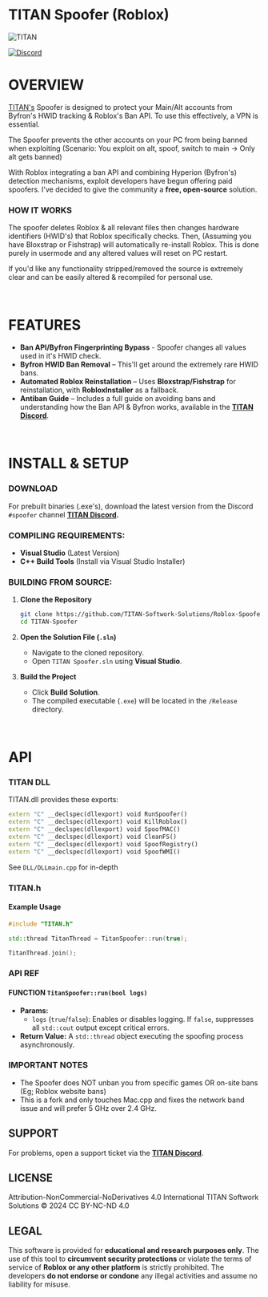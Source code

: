 # **TITAN Spoofer** (Roblox)

![TITAN](https://avatars.githubusercontent.com/u/199383721?s=200&v=4) 

[![Discord](https://img.shields.io/discord/1240608336005828668?label=TITAN%20Softworks&logo=discord&color=5865F2&style=flat)](https://discord.gg/yUWyvT9JyP)


# OVERVIEW

[TITAN's](https://titansoftwork.net) Spoofer is designed to protect your Main/Alt accounts from Byfron's HWID tracking & Roblox's Ban API. To use this effectively, a VPN is essential.

The Spoofer prevents the other accounts on your PC from being banned when exploiting (Scenario: You exploit on alt, spoof, switch to main -> Only alt gets banned)

With Roblox integrating a ban API and combining Hyperion (Byfron's) detection mechanisms, exploit developers have begun offering paid spoofers. I've decided to give the community a **free, open-source** solution.  

### HOW IT WORKS

The spoofer deletes Roblox & all relevant files then changes hardware identifiers (HWID's) that Roblox specifically checks. Then, (Assuming you have Bloxstrap or Fishstrap) will automatically re-install Roblox. This is done purely in usermode and any altered values will reset on PC restart.

If you'd like any functionality stripped/removed the source is extremely clear and can be easily altered & recompiled for personal use.

<br>

# FEATURES
- **Ban API/Byfron Fingerprinting Bypass** - Spoofer changes all values used in it's HWID check.
- **Byfron HWID Ban Removal** – This'll get around the extremely rare HWID bans.
- **Automated Roblox Reinstallation** – Uses **Bloxstrap/Fishstrap** for reinstallation, with **RobloxInstaller** as a fallback.  
- **Antiban Guide** – Includes a full guide on avoiding bans and understanding how the Ban API & Byfron works, available in the **[TITAN Discord](https://hub.titansoftwork.net)**.  

<br>

# INSTALL & SETUP
### DOWNLOAD
For prebuilt binaries (.exe's), download the latest version from the Discord ``#spoofer`` channel **[TITAN Discord](https://hub.titansoftwork.net).**  

### COMPILING REQUIREMENTS:
- **Visual Studio** (Latest Version)  
- **C++ Build Tools** (Install via Visual Studio Installer)  

### BUILDING FROM SOURCE:
1. **Clone the Repository**  
    ```sh
    git clone https://github.com/TITAN-Softwork-Solutions/Roblox-Spoofer-Byfron.git
    cd TITAN-Spoofer
    ```

2. **Open the Solution File (`.sln`)**  
    - Navigate to the cloned repository.  
    - Open `TITAN Spoofer.sln` using **Visual Studio**.  

3. **Build the Project**  
    - Click **Build Solution**.  
    - The compiled executable (`.exe`) will be located in the `/Release` directory.  

<br>

# API

### TITAN DLL
TITAN.dll provides these exports:
```C++
extern "C" __declspec(dllexport) void RunSpoofer()
extern "C" __declspec(dllexport) void KillRoblox()
extern "C" __declspec(dllexport) void SpoofMAC()
extern "C" __declspec(dllexport) void CleanFS()
extern "C" __declspec(dllexport) void SpoofRegistry()
extern "C" __declspec(dllexport) void SpoofWMI()
```
See ``DLL/DLLmain.cpp`` for in-depth

### TITAN.h

#### **Example Usage**

```cpp
#include "TITAN.h"

std::thread TitanThread = TitanSpoofer::run(true);

TitanThread.join();
```

### API REF
#### FUNCTION `TitanSpoofer::run(bool logs)`
- **Params:**
  - `logs` (`true`/`false`): Enables or disables logging. If `false`, suppresses all `std::cout` output except critical errors.  
- **Return Value:** A `std::thread` object executing the spoofing process asynchronously.  


### IMPORTANT NOTES
- The Spoofer does NOT unban you from specific games OR on-site bans (Eg; Roblox website bans)
- This is a fork and only touches Mac.cpp and fixes the network band issue and will prefer 5 GHz over 2.4 GHz.

## SUPPORT
For problems, open a support ticket via the **[TITAN Discord](https://hub.titansoftwork.net)**.  


## LICENSE
Attribution-NonCommercial-NoDerivatives 4.0 International
TITAN Softwork Solutions © 2024 CC BY-NC-ND 4.0

## LEGAL
This software is provided for **educational and research purposes only**. The use of this tool to **circumvent security protections** or violate the terms of service of **Roblox or any other platform** is strictly prohibited. The developers **do not endorse or condone** any illegal activities and assume no liability for misuse.
